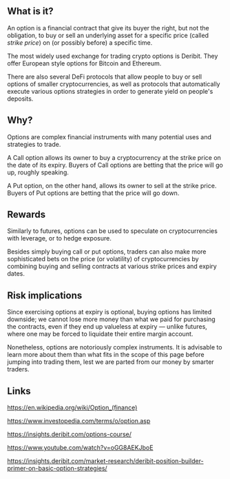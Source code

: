 ## What is it?

An option is a financial contract that give its buyer the right, but not the obligation, to buy or sell an underlying
asset for a specific price (called _strike price_) on (or possibly before) a specific time.

The most widely used exchange for trading crypto options is Deribit. They offer European style options for Bitcoin and
Ethereum.

There are also several DeFi protocols that allow people to buy or sell options of smaller cryptocurrencies, as well as
protocols that automatically execute various options strategies in order to generate yield on people's deposits.

## Why?

Options are complex financial instruments with many potential uses and strategies to trade.

A Call option allows its owner to buy a cryptocurrency at the strike price on the date of its expiry. Buyers of Call
options are betting that the price will go up, roughly speaking.

A Put option, on the other hand, allows its owner to sell at the strike price. Buyers of Put options are betting that
the price will go down.

## Rewards

Similarly to futures, options can be used to speculate on cryptocurrencies with leverage, or to hedge exposure.

Besides simply buying call or put options, traders can also make more sophisticated bets on the price (or volatility)
of cryptocurrencies by combining buying and selling contracts at various strike prices and expiry dates.

## Risk implications

Since exercising options at expiry is optional, buying options has limited downside; we cannot lose more money than what
we paid for purchasing the contracts, even if they end up valueless at expiry — unlike futures, where one may be forced
to liquidate their entire margin account.

Nonetheless, options are notoriously complex instruments. It is advisable to learn more about them than what fits in the
scope of this page before jumping into trading them, lest we are parted from our money by smarter traders.

## Links

https://en.wikipedia.org/wiki/Option_(finance)

https://www.investopedia.com/terms/o/option.asp

https://insights.deribit.com/options-course/

https://www.youtube.com/watch?v=oGG8AEKJboE

https://insights.deribit.com/market-research/deribit-position-builder-primer-on-basic-option-strategies/
